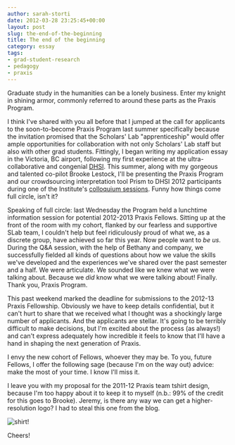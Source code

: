 ```yaml
---
author: sarah-storti
date: 2012-03-28 23:25:45+00:00
layout: post
slug: the-end-of-the-beginning
title: The end of the beginning
category: essay
tags:
- grad-student-research
- pedagogy
- praxis
---
```


Graduate study in the humanities can be a lonely business. Enter my knight in shining armor, commonly referred to around these parts as the Praxis Program.

I think I've shared with you all before that I jumped at the call for applicants to the soon-to-become Praxis Program last summer specifically because the invitation promised that the Scholars' Lab "apprenticeship" would offer ample opportunities for collaboration with not only Scholars' Lab staff but also with other grad students. Fittingly, I began writing my application essay in the Victoria, BC airport, following my first experience at the ultra-collaborative and congenial [DHSI](http://www.dhsi.org/index.php). This summer, along with my gorgeous and talented co-pilot Brooke Lestock, I'll be presenting the Praxis Program and our crowdsourcing interpretation tool Prism to DHSI 2012 participants during one of the Institute's [colloquium sessions](http://www.dhsi.org/events.php). Funny how things come full circle, isn't it?

Speaking of full circle: last Wednesday the Program held a lunchtime information session for potential 2012-2013 Praxis Fellows. Sitting up at the front of the room with my cohort, flanked by our fearless and supportive SLab team, I couldn't help but feel ridiculously proud of what we, as a discrete group, have achieved so far this year. Now people want to _be us_. During the Q&A session, with the help of Bethany and company, we successfully fielded all kinds of questions about how we value the skills we've developed and the experiences we've shared over the past semester and a half. We were articulate. We sounded like we knew what we were talking about. Because we _did_ know what we were talking about! Finally. Thank you, Praxis Program.

This past weekend marked the deadline for submissions to the 2012-13 Praxis Fellowship. Obviously we have to keep details confidential, but it can't hurt to share that we received what I thought was a shockingly large number of applicants. And the applicants are stellar. It's going to be terribly difficult to make decisions, but I'm excited about the process (as always!) and can't express adequately how incredible it feels to know that I'll have a hand in shaping the next generation of Praxis.

I envy the new cohort of Fellows, whoever they may be. To you, future Fellows, I offer the following sage (because I'm on the way out) advice: make the most of your time. I know I'll miss it.

I leave you with my proposal for the 2011-12 Praxis team tshirt design, because I'm too happy about it to keep it to myself (n.b.: 99% of the credit for this goes to Brooke). Jeremy, is there any way we can get a higher-resolution logo? I had to steal this one from the blog.

![shirt!](http://farm8.staticflickr.com/7062/7025666789_799d382766.jpg)

Cheers!
